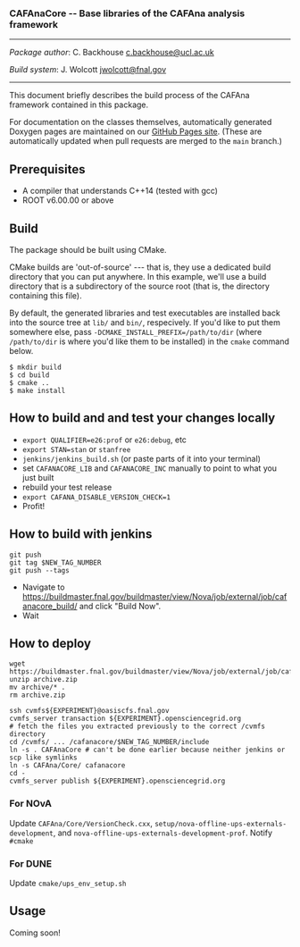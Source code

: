 ### CAFAnaCore -- Base libraries of the CAFAna analysis framework

----------------------------------------------------------------------

  *Package author*:               C. Backhouse <c.backhouse@ucl.ac.uk>

  *Build system*:                 J. Wolcott <jwolcott@fnal.gov>

----------------------------------------------------------------------

This document briefly describes the build process of the CAFAna framework contained in this package.

For documentation on the classes themselves, automatically generated Doxygen pages are maintained on our [GitHub Pages site](https://cafana.github.io/CAFAnaCore/).  (These are automatically updated when pull requests are merged to the `main` branch.)

## Prerequisites
* A compiler that understands C++14 (tested with gcc)
* ROOT v6.00.00 or above

## Build

The package should be built using CMake.

CMake builds are 'out-of-source' --- that is, they use a dedicated build directory that you can put anywhere.  In this example, we'll use a build directory that is a subdirectory of the source root (that is, the directory containing this file).

By default, the generated libraries and test executables are installed back into the source tree at `lib/` and `bin/`, respecively.  If you'd like to put them somewhere else, pass `-DCMAKE_INSTALL_PREFIX=/path/to/dir` (where `/path/to/dir` is where you'd like them to be installed) in the `cmake` command below.

```shell script
$ mkdir build
$ cd build
$ cmake ..
$ make install
```

## How to build and and test your changes locally

- `export QUALIFIER=e26:prof` or `e26:debug`, etc
- `export STAN=stan` or `stanfree`
- `jenkins/jenkins_build.sh` (or paste parts of it into your terminal)
- set `CAFANACORE_LIB` and `CAFANACORE_INC` manually to point to what you just built
- rebuild your test release
- `export CAFANA_DISABLE_VERSION_CHECK=1`
- Profit!

## How to build with jenkins

```
git push
git tag $NEW_TAG_NUMBER
git push --tags
```

- Navigate to https://buildmaster.fnal.gov/buildmaster/view/Nova/job/external/job/cafanacore_build/ and click "Build Now".
- Wait

## How to deploy

```
wget https://buildmaster.fnal.gov/buildmaster/view/Nova/job/external/job/cafanacore_collect/lastSuccessfulBuild/artifact/*zip*/archive.zip
unzip archive.zip
mv archive/* .
rm archive.zip

ssh cvmfs${EXPERIMENT}@oasiscfs.fnal.gov
cvmfs_server transaction ${EXPERIMENT}.opensciencegrid.org
# fetch the files you extracted previously to the correct /cvmfs directory
cd /cvmfs/ ... /cafanacore/$NEW_TAG_NUMBER/include
ln -s . CAFAnaCore # can't be done earlier because neither jenkins or scp like symlinks
ln -s CAFAna/Core/ cafanacore
cd -
cvmfs_server publish ${EXPERIMENT}.opensciencegrid.org
```

### For NOvA

Update `CAFAna/Core/VersionCheck.cxx`, `setup/nova-offline-ups-externals-development`, and `nova-offline-ups-externals-development-prof`. Notify `#cmake`

### For DUNE

Update `cmake/ups_env_setup.sh`

## Usage
Coming soon!
